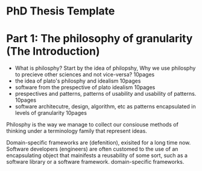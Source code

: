 PhD Thesis Template
=======================

Part 1: The philosophy of granularity (The Introduction)                                                                                         
============================================================



- What is philosphy? Start by the idea of philopshy, Why we use philosphy to precieve other sciences and not vice-versa? 10pages
- the idea of plato's philosphy and idealism 10pages
- software from the prespective of plato idealism 10pages
- prespectives and patterns, patterns of usability and usability of patterns. 10pages
- software architecutre, design, algorithm, etc as patterns encapsulated in levels of granularity 10pages 


Philosphy is the way we manage to collect our consiouse methods of thinking under a terminology family that represent ideas.

Domain-specific frameworks are (defenition), exisited for a long time now. Software developers (engineers) are often customed to the use of an encapsulating object that mainifests a reusability of some sort, such as a software library or a software framework. domain-specific frameworks. 

